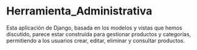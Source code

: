 # Herramienta_Administrativa
Esta aplicación de Django, basada en los modelos y vistas que hemos discutido, parece estar construida para gestionar productos y categorías, permitiendo a los usuarios crear, editar, eliminar y consultar productos.
